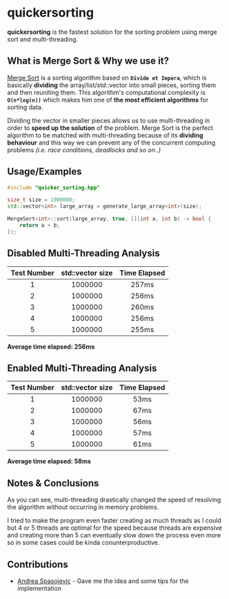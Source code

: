 
# quickersorting

**quickersorting** is the fastest solution for the sorting problem using merge sort and multi-threading.

## What is Merge Sort & Why we use it? 

[Merge Sort](https://www.youtube.com/watch?v=ZRPoEKHXTJg) is a sorting algorithm based on **``Divide et Impera``**, which is basically **dividing** the array/list/std::vector into small pieces, sorting them and then reuniting them. This algorithm's computational complexity is **``O(n*log(n))``** which makes him one of **the most efficient algorithms** for sorting data.

Dividing the vector in smaller pieces allows us to use multi-threading in order to **speed up the solution** of the problem. Merge Sort is the perfect algorithm to be matched with multi-threading because of its **dividing behaviour** and this way we can prevent any of the concurrent computing problems *(i.e. race conditions, deadlocks and so on..)*
## Usage/Examples

```C++
#include "quicker_sorting.hpp"

size_t size = 1000000;
std::vector<int> large_array = generate_large_array<int>(size);

MergeSort<int>::sort(large_array, true, [](int a, int b) -> bool {
    return a > b;
});

```

## Disabled Multi-Threading Analysis

| Test Number | std::vector size | Time Elapsed |  
| :-:  | :-: | :-: |
| 1 | 1000000 |  257ms  |
| 2 | 1000000 |  256ms  | 
| 3 | 1000000 |  260ms  |
| 4 | 1000000 |  256ms  |
| 5 | 1000000 |  255ms  |
 
 **Average time elapsed: 256ms**

 ## Enabled Multi-Threading Analysis

| Test Number | std::vector size | Time Elapsed |  
| :-:  | :-: | :-: |
| 1 | 1000000 |  53ms  |
| 2 | 1000000 |  67ms  | 
| 3 | 1000000 |  56ms  |
| 4 | 1000000 |  57ms  |
| 5 | 1000000 |  61ms  |
 
 **Average time elapsed: 58ms**

## Notes & Conclusions

As you can see, multi-threading drastically changed the speed of resolving the algorithm without occurring in memory problems. 

I tried to make the program even faster creating as much threads as I could but 4 or 5 threads are optimal for the speed because threads are expensive and creating more than 5 can eventually slow down the process even more so in some cases could be kinda conunterproductive.

## Contributions 

- [Andrea Spasojevic](https://github.com/AndreaSpasojevic) - Gave me the idea and some tips for the implementation
